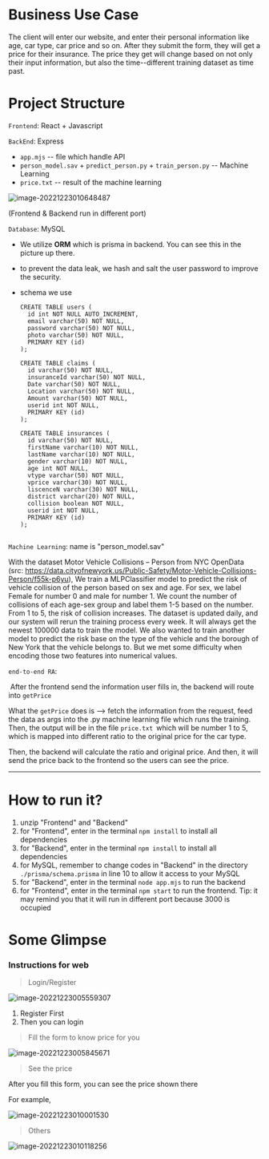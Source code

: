 # Business Use Case

The client will enter our website, and enter their personal information like age, car type, car price and so on. After they submit the form, they will get a price for their insurance. The price they get will change based on not only their input information, but also the time--different training dataset as time past.

# Project Structure

`Frontend`: React + Javascript

`BackEnd`: Express

- `app.mjs` -- file which handle API
- `person_model.sav` + `predict_person.py` + `train_person.py` -- Machine Learning
- `price.txt` -- result of the machine learning

![image-20221223010648487](.\dbproject\image-20221223010648487.png)

(Frontend & Backend run in different port)

`Database`: MySQL

- We utilize **ORM** which is prisma in backend. You can see this in the picture up there. 

- to prevent the data leak, we hash and salt the user password to improve the security.

- schema we use

  ```mysql
  CREATE TABLE users (
    id int NOT NULL AUTO_INCREMENT,
    email varchar(50) NOT NULL,
    password varchar(50) NOT NULL,
    photo varchar(50) NOT NULL,
    PRIMARY KEY (id)
  );
  
  CREATE TABLE claims (
    id varchar(50) NOT NULL,
    insuranceId varchar(50) NOT NULL,
    Date varchar(50) NOT NULL,
    Location varchar(50) NOT NULL,
    Amount varchar(50) NOT NULL,
    userid int NOT NULL,
    PRIMARY KEY (id)
  );
  
  CREATE TABLE insurances (
    id varchar(50) NOT NULL,
    firstName varchar(10) NOT NULL,
    lastName varchar(10) NOT NULL,
    gender varchar(10) NOT NULL,
    age int NOT NULL,
    vtype varchar(50) NOT NULL,
    vprice varchar(30) NOT NULL,
    liscenceN varchar(30) NOT NULL,
    district varchar(20) NOT NULL,
    collision boolean NOT NULL,
    userid int NOT NULL,
    PRIMARY KEY (id)
  );
  
  
  ```

  

`Machine Learning`:  name is "person_model.sav"

 With the dataset Motor Vehicle Collisions – Person from NYC OpenData (src: https://data.cityofnewyork.us/Public-Safety/Motor-Vehicle-Collisions-Person/f55k-p6yu), We train a MLPClassifier model to predict the risk of vehicle collision of the person based on sex and age. For sex, we label Female for number 0 and male for number 1. We count the number of collisions of each age-sex group and label them 1-5 based on the number. From 1 to 5, the risk of collision increases.
 The dataset is updated daily, and our system will rerun the training process every week. It will always get the newest 100000 data to train the model.
 We also wanted to train another model to predict the risk base on the type of the vehicle and the borough of New York that the vehicle belongs to. But we met some difficulty when encoding those two features into numerical values.



`end-to-end RA`: 

​	After the frontend send the information user fills in, the backend will route into `getPrice`

  What the `getPrice` does is --> fetch the information from the request, feed the data as args into the .py machine learning file which runs the training. Then, the output will be in the file `price.txt `which will be number 1 to 5, which is mapped into different ratio to the original price for the car type.

  Then, the backend will calculate the ratio and original price. And  then, it will send the price back to the frontend so the users can see the price.

--------------------

# How to run it?

1. unzip "Frontend" and "Backend"
2. for "Frontend", enter in the terminal `npm install` to install all dependencies
3. for "Backend", enter in the terminal `npm install` to install all dependencies
4. for MySQL, remember to change codes in "Backend" in the directory `./prisma/schema.prisma` in line 10 to allow it access to your MySQL
5. for "Backend", enter in the terminal `node app.mjs` to run the backend
6. for "Frontend", enter in the terminal `npm start` to run the frontend. Tip: it may remind you that it will run in different port because 3000 is occupied

# Some Glimpse

### Instructions for web

> Login/Register

![image-20221223005559307](.\dbproject\image-20221223005559307.png)

1. Register First
2. Then you can login

> Fill the form to know price for you

![image-20221223005845671](.\dbproject\image-20221223005845671.png)

> See the price

After you fill this form, you can see the price shown there

For example,

![image-20221223010001530](.\dbproject\image-20221223010001530.png)

> Others

![image-20221223010118256](.\dbproject\image-20221223010118256.png)